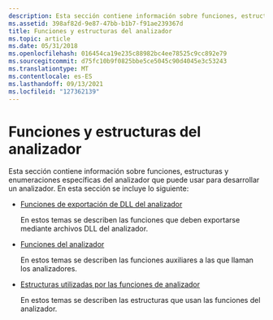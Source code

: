 ```yaml
---
description: Esta sección contiene información sobre funciones, estructuras y enumeraciones específicas del analizador que puede usar para desarrollar un analizador.
ms.assetid: 398af82d-9e87-47bb-b1b7-f91ae239367d
title: Funciones y estructuras del analizador
ms.topic: article
ms.date: 05/31/2018
ms.openlocfilehash: 016454ca19e235c88982bc4ee78525c9cc892e79
ms.sourcegitcommit: d75fc10b9f0825bbe5ce5045c90d4045e3c53243
ms.translationtype: MT
ms.contentlocale: es-ES
ms.lasthandoff: 09/13/2021
ms.locfileid: "127362139"
---
```

# <a name="parser-functions-and-structures"></a>Funciones y estructuras del analizador

Esta sección contiene información sobre funciones, estructuras y enumeraciones específicas del analizador que puede usar para desarrollar un analizador. En esta sección se incluye lo siguiente:

-   [Funciones de exportación de DLL del analizador](parser-dll-export-functions.md)

    En estos temas se describen las funciones que deben exportarse mediante archivos DLL del analizador.

-   [Funciones del analizador](parser-functions.md)

    En estos temas se describen las funciones auxiliares a las que llaman los analizadores.

-   [Estructuras utilizadas por las funciones de analizador](parser-structures.md)

    En estos temas se describen las estructuras que usan las funciones del analizador.

 

 



